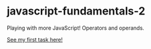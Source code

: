 # javascript-fundamentals-2
Playing with more JavaScript! Operators and operands.

<a href="https://TYLPHE.github.io/javascript-fundamentals-2/" rel="nofollow">See my first task here!</a>

